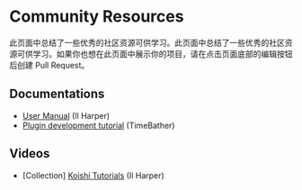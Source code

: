 # Community Resources

此页面中总结了一些优秀的社区资源可供学习。此页面中总结了一些优秀的社区资源可供学习。如果你也想在此页面中展示你的项目，请在点击页面底部的编辑按钮后创建 Pull Request。

## Documentations

- [User Manual](https://koishi.ilharper.com/) (Il Harper)
- [Plugin development tutorial](https://mp.weixin.qq.com/mp/appmsgalbum?action=getalbum&album_id=2700565655187865601) (TimeBather)

## Videos

- [Collection] [Koishi Tutorials](https://space.bilibili.com/23224916/channel/collectiondetail?sid=1049866) (Il Harper)
